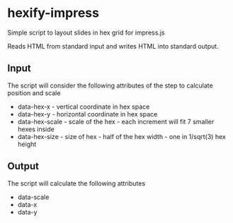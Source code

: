 # hexify-impress
Simple script to layout slides in hex grid for impress.js


Reads HTML from standard input and writes HTML into standard output.

## Input
The script will consider the following attributes of the step to calculate position and scale
* data-hex-x - vertical coordinate in hex space
* data-hex-y - horizontal coordinate in hex space
* data-hex-scale - scale of the hex - each increment will fit 7 smaller hexes inside
* data-hex-size - size of hex - half of the  hex width - one in 1/sqrt(3) hex height

## Output
The script will calculate the following attributes
* data-scale
* data-x
* data-y
